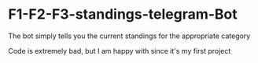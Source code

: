 # F1-F2-F3-standings-telegram-Bot
The bot simply tells you the current standings for the appropriate category

Code is extremely bad, but I am happy with since it's my first project


